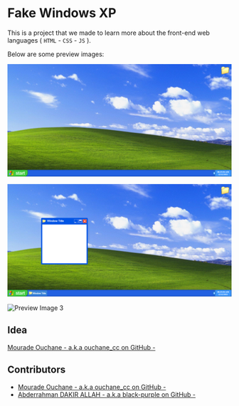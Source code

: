 # Fake Windows XP

This is a project that we made to learn more about the front-end web languages ( ```HTML``` - ```CSS``` - ```JS``` ).

Below are some preview images:

![Preview Image 1](./previews/ss1.png)

![Preview Image 2](./previews/ss2.png)

![Preview Image 3](./previews/ss3.png)

## Idea

[Mourade Ouchane - a.k.a  ouchane_cc on GitHub -](https://github.com/Mouradouchane)

## Contributors

* [Mourade Ouchane - a.k.a  ouchane_cc on GitHub -](https://github.com/Mouradouchane)
* [Abderrahman DAKIR ALLAH - a.k.a  black-purple on GitHub -](https://github.com/black-purple)
